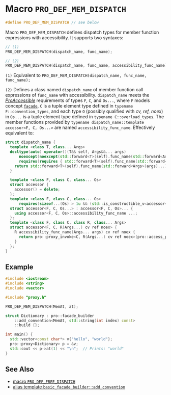 # Macro `PRO_DEF_MEM_DISPATCH`

```cpp
#define PRO_DEF_MEM_DISPATCH // see below
```

Macro `PRO_DEF_MEM_DISPATCH` defines dispatch types for member function expressions with accessibility. It supports two syntaxes:

```cpp
// (1)
PRO_DEF_MEM_DISPATCH(dispatch_name, func_name);

// (2)
PRO_DEF_MEM_DISPATCH(dispatch_name, func_name, accessibility_func_name);
```

`(1)` Equivalent to `PRO_DEF_MEM_DISPATCH(dispatch_name, func_name, func_name);`

`(2)` Defines a class named `dispatch_name` of member function call expressions of `func_name` with accessibility. `dispatch_name` meets the [*ProAccessible*](ProAccessible.md) requirements of types `F`, `C`, and `Os...`, where `F` models concept [`facade`](facade.md), `C` is a tuple element type defined in `typename F::convention_types`, and each type `O` (possibly qualified with *cv, ref, noex*) in `Os...` is a tuple element type defined in `typename C::overload_types`. The member functions provided by `typename dispatch_name::template accessor<F, C, Os...>` are named `accessibility_func_name`. Effectively equivalent to:

```cpp
struct dispatch_name {
  template <class T, class... Args>
  decltype(auto) operator()(T&& self, Args&&... args)
      noexcept(noexcept(std::forward<T>(self).func_name(std::forward<Args>(args)...)))
      requires(requires { std::forward<T>(self).func_name(std::forward<Args>(args)...); }) {
    return std::forward<T>(self).func_name(std::forward<Args>(args)...);
  }

  template <class F, class C, class... Os>
  struct accessor {
    accessor() = delete;
  };
  template <class F, class C, class... Os>
      requires(sizeof...(Os) > 1u && (std::is_constructible_v<accessor<F, C, Os>> && ...))
  struct accessor<F, C, Os...> : accessor<F, C, Os>... {
    using accessor<F, C, Os>::accessibility_func_name ...;
  };
  template <class F, class C, class R, class... Args>
  struct accessor<F, C, R(Args...) cv ref noex> {
    R accessibility_func_name(Args... args) cv ref noex {
      return pro::proxy_invoke<C, R(Args...) cv ref noex>(pro::access_proxy<F>(std::forward<accessor cv ref>(*this)), std::forward<Args>(args)...);
    }
  };
}
```

## Example

```cpp
#include <iostream>
#include <string>
#include <vector>

#include "proxy.h"

PRO_DEF_MEM_DISPATCH(MemAt, at);

struct Dictionary : pro::facade_builder
    ::add_convention<MemAt, std::string(int index) const>
    ::build {};

int main() {
  std::vector<const char*> v{"hello", "world"};
  pro::proxy<Dictionary> p = &v;
  std::cout << p->at(1) << "\n";  // Prints: "world"
}
```

## See Also

- [macro `PRO_DEF_FREE_DISPATCH`](PRO_DEF_FREE_DISPATCH.md)
- [alias template `basic_facade_builder::add_convention`](basic_facade_builder/add_convention.md)
